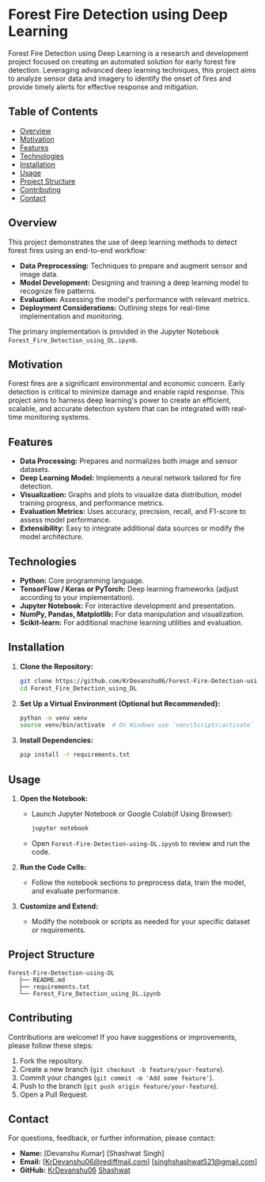 # Forest Fire Detection using Deep Learning

Forest Fire Detection using Deep Learning is a research and development project focused on creating an automated solution for early forest fire detection. Leveraging advanced deep learning techniques, this project aims to analyze sensor data and imagery to identify the onset of fires and provide timely alerts for effective response and mitigation.

## Table of Contents

- [Overview](#overview)
- [Motivation](#motivation)
- [Features](#features)
- [Technologies](#technologies)
- [Installation](#installation)
- [Usage](#usage)
- [Project Structure](#project-structure)
- [Contributing](#contributing)
- [Contact](#contact)

## Overview

This project demonstrates the use of deep learning methods to detect forest fires using an end-to-end workflow:
- **Data Preprocessing:** Techniques to prepare and augment sensor and image data.
- **Model Development:** Designing and training a deep learning model to recognize fire patterns.
- **Evaluation:** Assessing the model's performance with relevant metrics.
- **Deployment Considerations:** Outlining steps for real-time implementation and monitoring.

The primary implementation is provided in the Jupyter Notebook `Forest_Fire_Detection_using_DL.ipynb`.

## Motivation

Forest fires are a significant environmental and economic concern. Early detection is critical to minimize damage and enable rapid response. This project aims to harness deep learning's power to create an efficient, scalable, and accurate detection system that can be integrated with real-time monitoring systems.

## Features

- **Data Processing:** Prepares and normalizes both image and sensor datasets.
- **Deep Learning Model:** Implements a neural network tailored for fire detection.
- **Visualization:** Graphs and plots to visualize data distribution, model training progress, and performance metrics.
- **Evaluation Metrics:** Uses accuracy, precision, recall, and F1-score to assess model performance.
- **Extensibility:** Easy to integrate additional data sources or modify the model architecture.

## Technologies

- **Python:** Core programming language.
- **TensorFlow / Keras or PyTorch:** Deep learning frameworks (adjust according to your implementation).
- **Jupyter Notebook:** For interactive development and presentation.
- **NumPy, Pandas, Matplotlib:** For data manipulation and visualization.
- **Scikit-learn:** For additional machine learning utilities and evaluation.

## Installation

1. **Clone the Repository:**
   ```bash
   git clone https://github.com/KrDevanshu06/Forest-Fire-Detection-using-DL.git
   cd Forest_Fire_Detection_using_DL
   ```

2. **Set Up a Virtual Environment (Optional but Recommended):**
   ```bash
   python -m venv venv
   source venv/bin/activate  # On Windows use `venv\Scripts\activate`
   ```

3. **Install Dependencies:**
   ```bash
   pip install -r requirements.txt
   ```
   
## Usage

1. **Open the Notebook:**
   - Launch Jupyter Notebook or Google Colab(if Using Browser):
     ```bash
     jupyter notebook
     ```
   - Open `Forest-Fire-Detection-using-DL.ipynb` to review and run the code.

2. **Run the Code Cells:**
   - Follow the notebook sections to preprocess data, train the model, and evaluate performance.

3. **Customize and Extend:**
   - Modify the notebook or scripts as needed for your specific dataset or requirements.

## Project Structure

```plaintext
Forest-Fire-Detection-using-DL
   ├── README.md
   ├── requirements.txt
   └── Forest_Fire_Detection_using_DL.ipynb
```

## Contributing

Contributions are welcome! If you have suggestions or improvements, please follow these steps:
1. Fork the repository.
2. Create a new branch (`git checkout -b feature/your-feature`).
3. Commit your changes (`git commit -m 'Add some feature'`).
4. Push to the branch (`git push origin feature/your-feature`).
5. Open a Pull Request.

## Contact

For questions, feedback, or further information, please contact:
- **Name:** [Devanshu Kumar] [Shashwat Singh]
- **Email:** [KrDevanshu06@rediffmail.com] [singhshashwat521@gmail.com]
- **GitHub:** [KrDevanshu06](https://github.com/KrDevanshu06) [Shashwat](https://github.com/shashwat-singh-01)
